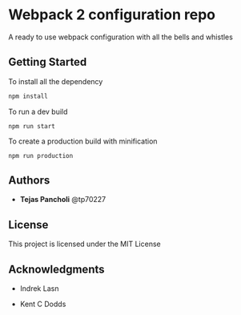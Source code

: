 # Webpack 2 configuration repo

A ready to use webpack configuration with all the bells and whistles

## Getting Started

To install all the dependency

```bash
npm install
```
To run a dev build

```
npm run start
```

To create a production build with minification

```
npm run production
```

## Authors

* **Tejas Pancholi** @tp70227

## License

This project is licensed under the MIT License

## Acknowledgments

* Indrek Lasn

* Kent C Dodds
